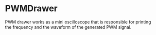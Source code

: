 # PWMDrawer
 PWM drawer works as a mini oscilloscope that is responsible for printing the frequency and the waveform of the generated PWM signal.
